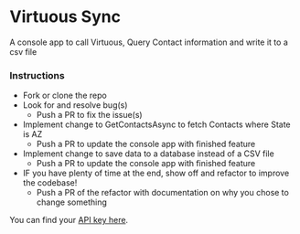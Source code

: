 # Virtuous Sync
A console app to call Virtuous, Query Contact information and write it to a csv file

### Instructions
- Fork or clone the repo
- Look for and resolve bug(s)
  - Push a PR to fix the issue(s)
- Implement change to GetContactsAsync to fetch Contacts where State is AZ
  - Push a PR to update the console app with finished feature
- Implement change to save data to a database instead of a CSV file
  - Push a PR to update the console app with finished feature
- IF you have plenty of time at the end, show off and refactor to improve the codebase!
  - Push a PR of the refactor with documentation on why you chose to change something

You can find your [API key here](https://keepersecurity.com/vault/share/#07RSw4Gx2mvDJXJJaNifbJUn4U54cNxGi6RFczpOraA).
